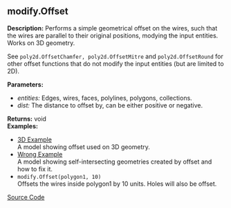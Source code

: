 ## modify.Offset  
  
  
**Description:** Performs a simple geometrical offset on the wires, such that the wires are parallel to their
original positions, modying the input entities. Works on 3D geometry.


See `poly2d.OffsetChamfer, poly2d.OffsetMitre` and `poly2d.OffsetRound` for other offset
functions that do not modify the input entities (but are limited to 2D).  
  
**Parameters:**  
  * *entities:* Edges, wires, faces, polylines, polygons, collections.  
  * *dist:* The distance to offset by, can be either positive or negative.  
  
**Returns:** void  
**Examples:**  
  * <a href="/editor?file=/assets/examples/Functions_modify.Offset_3DExamples.mob&node=1" target="_blank"> 3D Example </a>  
    A model showing offset used on 3D geometry.  
  * <a href="/editor?file=/assets/examples/Functions_modify.Offset_Self-intersecting_Example.mob&node=1" target="_blank"> Wrong Example </a>  
    A model showing self-intersecting geometries created by offset and how to fix it.  
  * `modify.Offset(polygon1, 10)`  
    Offsets the wires inside polygon1 by 10 units. Holes will also be offset.
  

[Source Code](https://github.com/design-automation/mobius-sim-funcs/blob/main/src/modules/functions/modify/Offset.ts) 